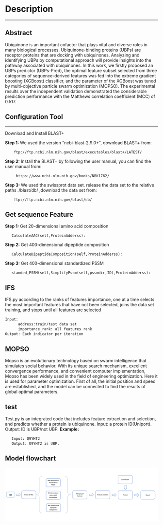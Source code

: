 # Description
---
## Abstract
  Ubiquinone is an important cofactor that plays vital and diverse roles in many biological processes. Ubiquinone-binding proteins (UBPs) are receptor proteins that are docking with ubiquinones. Analyzing and identifying UBPs by computational approach will provide insights into the pathway associated with ubiquinones. In this work, we firstly proposed an UBPs predictor (UBPs-Pred), the optimal feature subset selected from three categories of sequence-derived features was fed into the extreme gradient boosting (XGBoost) classifier, and the parameter of the XGBoost was tuned by multi-objective particle swarm optimization (MOPSO). The experimental results over the independent validation demonstrated the considerable prediction performance with the Matthews correlation coefficient (MCC) of 0.517. 
## Configuration Tool
----------------------
Download and Install BLAST+

**Step 1:**	We used the version "ncbi-blast-2.9.0+", download BLAST+ from:

        ftp://ftp.ncbi.nlm.nih.gov/blast/executables/blast+/LATEST/
  

**Step 2:** Install the BLAST+ by following the  user manual, you can find the user manual from:  

         https://www.ncbi.nlm.nih.gov/books/NBK1762/

**Step 3:** We used the swissprot data set. release the data set to the relative paths ./blast/db/ ,download the data set from:

        ftp://ftp.ncbi.nlm.nih.gov/blast/db/
## Get sequence Feature
**Step 1:** Get 20-dimensional amino acid composition 

       CalculateAAC(self,ProteinAdderss):

**Step 2:** Get 400-dimensional dipeptide composition

       CalculateDipeptideComposition(self,ProteinAdderss):

**Step 3:** Get 400-dimensional standardized PSSM

       standed_PSSM(self,SimplifyPssm(self,pssmdir,ID),ProteinAdderss):
## IFS
  IFS.py according to the ranks of features importance, one at a time selects the most important features that have not been selected, joins the data set training, and stops until all features are selected

    Input: 
          address:train/test data set
          importance_rank: all features rank
    Output: Each indicator per iteration
## MOPSO


  Mopso is an evolutionary technology based on swarm intelligence that simulates social behavior. With its unique search mechanism, excellent convergence performance, and convenient computer implementation, Mopso has been widely used in the field of engineering optimization. Here it is used for parameter optimization. First of all, the initial position and speed are established, and the model can be connected to find the results of global optimal parameters.
  
## test
Test.py is an integrated code that includes feature extraction and selection, and predicts whether a protein is ubiquinone.
       Input: a protein ID(Uniport).
       Output: ID is UBP/not UBP.
   **Example:**
   
       Input: Q9YHT2
       Output: Q9YHT2 is UBP.
## Model flowchart
   ![image](https://github.com/NENUBioCompute/UBPs-Pred/blob/master/image/flowchart.png)
